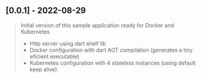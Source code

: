 ## [0.0.1] - 2022-08-29
> Initial version of this sample application ready for Docker and Kubernetes   
>   - Http server using dart shelf lib   
>   - Docker configuration with dart AOT compilation (generates a tiny eficient executable)   
>   - Kubernetes configuration with 4 stateless instances (using default keep alive)